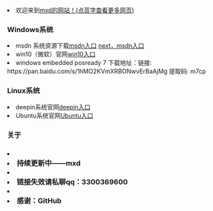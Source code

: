<li>欢迎来到<a href="https://mxd0123456.github.io/home/">mxd的网站！(点蓝字查看更多网页)</a> <a class="download" href="https://mxd0123456.github.io/hello/"></a>
  <h3>Windows系统</h3>
    <li>msdn 系统资源下载<a href="https://msdn.itellyou.cn/">msdn入口</a> <a href="https://next.itellyou.cn/">next，msdn入口</a>
    <li>win10（微软）官网<a href="https://www.microsoft.com/zh-cn/software-download/windows10">win10入口</a>
    <li>windows embedded posready 7 下载地址：链接: https://pan.baidu.com/s/1hMO2KVmXRBONwvErBaAjMg 提取码: m7cp
      
  <h3>Linux系统</h3>
    <li>deepin系统官网<a href="https://www.deepin.org/zh/download/">deepin入口</a>
    <li>Ubuntu系统官网<a href="https://cn.ubuntu.com/download">Ubuntu入口</a>
  
  
<h3>关于<h3>
    <li><li>持续更新中——mxd</li>
    <li><li>链接失效请私聊qq：3300369600</li>         
    <li><li>感谢：GitHub</li>
